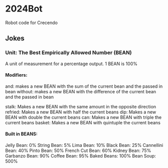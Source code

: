 # 2024Bot
Robot code for Crecendo

## Jokes

### Unit: The Best Empirically Allowed Number (BEAN)

A unit of measurement for a percentage output. 1 BEAN is 100%

#### Modifiers:
and: makes a new BEAN with the sum of the current bean and the passed in bean
without: makes a new BEAN with the difference of the current bean and the passed in bean

stalk: Makes a new BEAN with the same amount in the opposite direction
refried: Makes a new BEAN with half the current beans
dip: Makes a new BEAN with double the current beans
can: Makes a new BEAN with triple the current beans
basket: Makes a new BEAN with quintuple the current beans

#### Built in BEANS:
Jelly Bean: 0%
String Bean: 5%
Lima Bean: 10%
Black Bean: 25%
Cannellini Bean: 40%
Pinto Bean: 50%
French Cut Bean: 60%
Kidney Bean: 75%
Garbanzo Bean: 90%
Coffee Bean: 95%
Baked Beans: 100%
Bean Soup: 500%